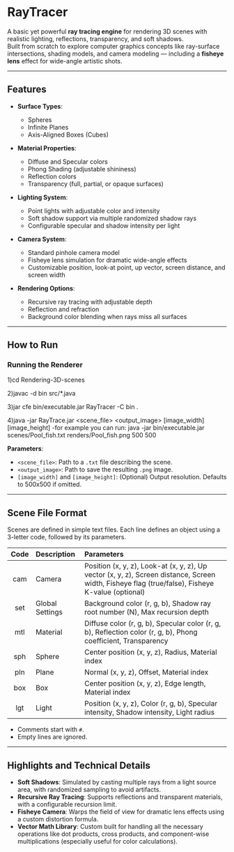 
# RayTracer

A basic yet powerful **ray tracing engine** for rendering 3D scenes with realistic lighting, reflections, transparency, and soft shadows.  
Built from scratch to explore computer graphics concepts like ray-surface intersections, shading models, and camera modeling — including a **fisheye lens** effect for wide-angle artistic shots.

---

## Features

- **Surface Types**:
  - Spheres
  - Infinite Planes
  - Axis-Aligned Boxes (Cubes)

- **Material Properties**:
  - Diffuse and Specular colors
  - Phong Shading (adjustable shininess)
  - Reflection colors
  - Transparency (full, partial, or opaque surfaces)

- **Lighting System**:
  - Point lights with adjustable color and intensity
  - Soft shadow support via multiple randomized shadow rays
  - Configurable specular and shadow intensity per light

- **Camera System**:
  - Standard pinhole camera model
  - Fisheye lens simulation for dramatic wide-angle effects
  - Customizable position, look-at point, up vector, screen distance, and screen width

- **Rendering Options**:
  - Recursive ray tracing with adjustable depth
  - Reflection and refraction
  - Background color blending when rays miss all surfaces

---

## How to Run

### Running the Renderer
1)cd Rendering-3D-scenes

2)javac -d bin src/*.java

3)jar cfe bin/executable.jar RayTracer -C bin .

4)java -jar RayTrace.jar <scene_file> <output_image> [image_width] [image_height]
  -for example you can run: 
  java -jar bin/executable.jar scenes/Pool_fish.txt renders/Pool_fish.png 500 500

**Parameters**:
- `<scene_file>`: Path to a `.txt` file describing the scene.
- `<output_image>`: Path to save the resulting `.png` image.
- `[image_width]` and `[image_height]`: (Optional) Output resolution. Defaults to 500x500 if omitted.

---

## Scene File Format

Scenes are defined in simple text files. Each line defines an object using a 3-letter code, followed by its parameters.

| Code | Description | Parameters |
|:----:|:------------|:-----------|
| cam | Camera | Position (x, y, z), Look-at (x, y, z), Up vector (x, y, z), Screen distance, Screen width, Fisheye flag (true/false), Fisheye K-value (optional) |
| set | Global Settings | Background color (r, g, b), Shadow ray root number (N), Max recursion depth |
| mtl | Material | Diffuse color (r, g, b), Specular color (r, g, b), Reflection color (r, g, b), Phong coefficient, Transparency |
| sph | Sphere | Center position (x, y, z), Radius, Material index |
| pln | Plane | Normal (x, y, z), Offset, Material index |
| box | Box | Center position (x, y, z), Edge length, Material index |
| lgt | Light | Position (x, y, z), Color (r, g, b), Specular intensity, Shadow intensity, Light radius |

- Comments start with `#`.
- Empty lines are ignored.

---

## Highlights and Technical Details

- **Soft Shadows**: Simulated by casting multiple rays from a light source area, with randomized sampling to avoid artifacts.
- **Recursive Ray Tracing**: Supports reflections and transparent materials, with a configurable recursion limit.
- **Fisheye Camera**: Warps the field of view for dramatic lens effects using a custom distortion formula.
- **Vector Math Library**: Custom built for handling all the necessary operations like dot products, cross products, and component-wise multiplications (especially useful for color calculations).

